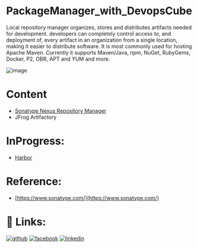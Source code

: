 # PackageManager_with_DevopsCube
Local repository manager organizes, stores and distributes artifacts needed for development. developers can completely control access to, and deployment of, every artifact in an organization from a single location, making it easier to distribute software. It is most commonly used for hosting Apache Maven. Currently it supports Maven/Java, npm, NuGet, RubyGems, Docker, P2, OBR, APT and YUM and more.

![image](https://user-images.githubusercontent.com/57698853/197460611-24d525a2-d226-4837-b40a-60de54895780.png)


   
# Content
  * [Sonatype Nexus Repository Manager](/Nexus/README.md)
  * JFrog Artifactory


# InProgress:
  * [Harbor](/Harbor/README.md)




# Reference:
* [https://www.sonatype.com/](https://www.sonatype.com/)
# 🔗 Links:
[![github](https://cloud.githubusercontent.com/assets/17016297/18839843/0e06a67a-83d2-11e6-993a-b35a182500e0.png)][1]
[![facebook](https://cloud.githubusercontent.com/assets/17016297/18839836/0a06deb4-83d2-11e6-8078-1d0974af0f63.png)][2]
[![linkedin](https://cloud.githubusercontent.com/assets/17016297/18839848/0fc7e74e-83d2-11e6-8c6a-277fc9d6e067.png)][3]

[1]: https://github.com/Arman-Molaei/
[2]: https://www.facebook.com/
[3]: linkedin.com/in/arman-mollaei-9a4816183/
